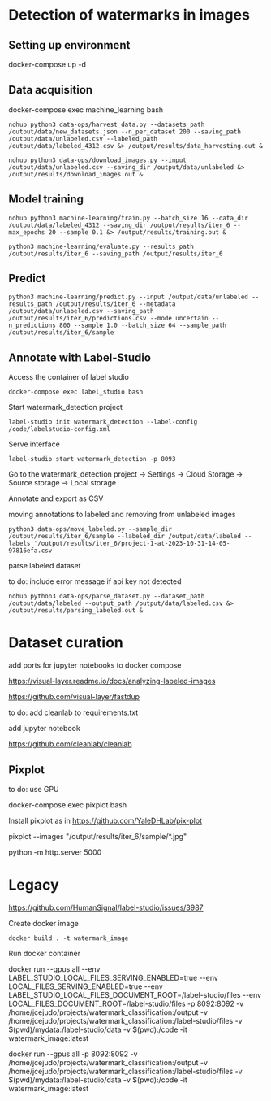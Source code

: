 # Detection of watermarks in images

## Setting up environment

docker-compose up -d


## Data acquisition

docker-compose exec machine_learning bash


```
nohup python3 data-ops/harvest_data.py --datasets_path /output/data/new_datasets.json --n_per_dataset 200 --saving_path /output/data/unlabeled.csv --labeled_path /output/data/labeled_4312.csv &> /output/results/data_harvesting.out &
```

```
nohup python3 data-ops/download_images.py --input /output/data/unlabeled.csv --saving_dir /output/data/unlabeled &> /output/results/download_images.out &
```


## Model training

```
nohup python3 machine-learning/train.py --batch_size 16 --data_dir /output/data/labeled_4312 --saving_dir /output/results/iter_6 --max_epochs 20 --sample 0.1 &> /output/results/training.out &
```

```
python3 machine-learning/evaluate.py --results_path /output/results/iter_6 --saving_path /output/results/iter_6
```

## Predict

```
python3 machine-learning/predict.py --input /output/data/unlabeled --results_path /output/results/iter_6 --metadata /output/data/unlabeled.csv --saving_path /output/results/iter_6/predictions.csv --mode uncertain --n_predictions 800 --sample 1.0 --batch_size 64 --sample_path /output/results/iter_6/sample
```

## Annotate with Label-Studio

Access the container of label studio

```
docker-compose exec label_studio bash
```

Start watermark_detection project

```
label-studio init watermark_detection --label-config /code/labelstudio-config.xml
```

Serve interface

```
label-studio start watermark_detection -p 8093
```

Go to the watermark_detection project -> Settings -> Cloud Storage -> Source storage -> Local storage

Annotate and export as CSV

moving annotations to labeled and removing from unlabeled images

```
python3 data-ops/move_labeled.py --sample_dir /output/results/iter_6/sample --labeled_dir /output/data/labeled --labels '/output/results/iter_6/project-1-at-2023-10-31-14-05-97816efa.csv'
```

parse labeled dataset

to do: include error message if api key not detected

```
nohup python3 data-ops/parse_dataset.py --dataset_path /output/data/labeled --output_path /output/data/labeled.csv &> /output/results/parsing_labeled.out &
```


# Dataset curation

add ports for jupyter notebooks to docker compose


https://visual-layer.readme.io/docs/analyzing-labeled-images

https://github.com/visual-layer/fastdup




to do: add cleanlab to requirements.txt



add jupyter notebook


https://github.com/cleanlab/cleanlab



## Pixplot

to do: use GPU

docker-compose exec pixplot bash

Install pixplot as in https://github.com/YaleDHLab/pix-plot

pixplot --images "/output/results/iter_6/sample/*.jpg"

python -m http.server 5000









# Legacy


https://github.com/HumanSignal/label-studio/issues/3987

Create docker image

```
docker build . -t watermark_image
```

Run docker container

docker run --gpus all --env LABEL_STUDIO_LOCAL_FILES_SERVING_ENABLED=true --env LOCAL_FILES_SERVING_ENABLED=true --env LABEL_STUDIO_LOCAL_FILES_DOCUMENT_ROOT=/label-studio/files --env LOCAL_FILES_DOCUMENT_ROOT=/label-studio/files -p 8092:8092 -v /home/jcejudo/projects/watermark_classification:/output -v /home/jcejudo/projects/watermark_classification:/label-studio/files -v $(pwd)/mydata:/label-studio/data -v $(pwd):/code -it watermark_image:latest

docker run --gpus all -p 8092:8092 -v /home/jcejudo/projects/watermark_classification:/output -v /home/jcejudo/projects/watermark_classification:/label-studio/files -v $(pwd)/mydata:/label-studio/data -v $(pwd):/code -it watermark_image:latest
























